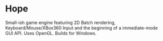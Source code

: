 # Hope
Small-ish game engine featuring 2D Batch rendering, Keyboard/Mouse/XBox360 Input and the beginning of a immediate-mode GUI API.
Uses OpenGL. Builds for Windows.


